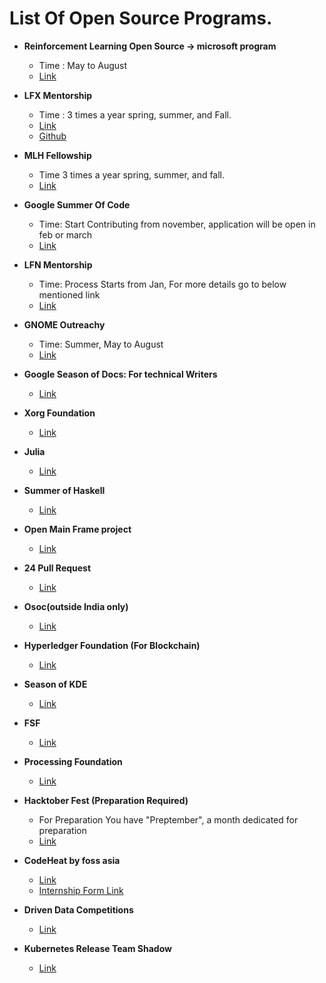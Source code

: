# List Of Open Source Programs.

- <b>Reinforcement Learning Open Source -> microsoft program</b>

    - Time : May to August
    - [Link](https://www.microsoft.com/en-us/research/academic-program/rl-open-source-fest/timeline/)

- <b>LFX Mentorship</b>
    - Time : 3 times a year spring, summer, and Fall.
    - [Link](https://lfx.linuxfoundation.org/tools/mentorship/)
    - [Github](https://github.com/cncf/mentoring/tree/main)
- <b>MLH Fellowship</b>
    - Time 3 times a year spring, summer, and fall.
    - [Link](https://fellowship.mlh.io/)
- <b>Google Summer Of Code</b>
    - Time: Start Contributing from november, application will be open in feb or march
    - [Link](https://summerofcode.withgoogle.com/)
- <b>LFN Mentorship</b>
    - Time: Process Starts from Jan, For more details go to below mentioned link
    - [Link](https://wiki.lfnetworking.org/display/LN/LFN+Mentorship+Program)
- <b >GNOME Outreachy</b>
    - Time: Summer, May to August
    - [Link](https://wiki.gnome.org/Outreach)
- <b>Google Season of Docs: For technical Writers</b>
    - [Link](https://developers.google.com/season-of-docs)
- <b>Xorg Foundation</b>
    - [Link](https://www.x.org/wiki/XorgEVoC/)
- <b>Julia</b>
    - [Link](https://julialang.org/)
- <b>Summer of Haskell</b>
    - [Link](https://summer.haskell.org/)
- <b>Open Main Frame project</b>
    - [Link](https://www.openmainframeproject.org/all-projects/mentorship-program)
- <b>24 Pull Request</b>
    - [Link](https://24pullrequests.com/about)
- <b>Osoc(outside India only)</b>
    - [Link](https://osoc.be/)
- <b>Hyperledger Foundation (For Blockchain)</b>
    - [Link](https://wiki.hyperledger.org/display/INTERN/Hyperledger+Mentorship+Program)
- <b>Season of KDE</b>
    - [Link](https://season.kde.org/)
- <b>FSF</b>
    - [Link](https://www.fsf.org/volunteer/internships)
- <b>Processing Foundation</b>
    - [Link](https://processingfoundation.org/fellowships/)
- <b>Hacktober Fest (Preparation Required)</b>
    - For Preparation You have "Preptember", a month dedicated for preparation
    - [Link](https://hacktoberfest.com/)
- <b>CodeHeat by foss asia</b>
    - [Link](https://codeheat.org/)
    - [Internship Form Link](https://docs.google.com/forms/d/e/1FAIpQLScp8h5SIPVK5G2SAm5vtrv7KLKeOeYTxlZBkDRE6I7Toybt0A/viewform)
- <b>Driven Data Competitions</b>
    - [Link](https://www.drivendata.org/competitions/)
- <b>Kubernetes Release Team Shadow</b>
    - [Link](https://github.com/kubernetes/sig-release/blob/master/release-team/shadows.md)
